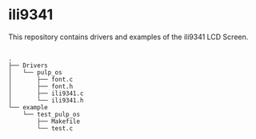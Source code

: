 # ili9341 
This repository contains drivers and examples of the ili9341 LCD Screen. 

~~~

.
├── Drivers
│   └── pulp_os
│       ├── font.c
│       ├── font.h
│       ├── ili9341.c
│       └── ili9341.h
└── example
    └── test_pulp_os
        ├── Makefile
        └── test.c
~~~